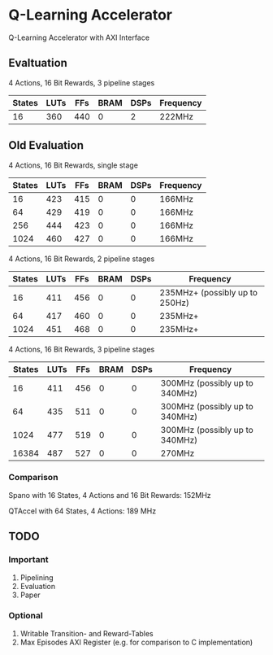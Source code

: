 # Q-Learning Accelerator

Q-Learning Accelerator with AXI Interface

## Evaltuation

4 Actions, 16 Bit Rewards, 3 pipeline stages

| States | LUTs | FFs | BRAM | DSPs | Frequency |
| ------ | ------ | ------ | ------ | ------ | ------ |
| 16 | 360 | 440 | 0 | 2 | 222MHz |

## Old Evaluation

4 Actions, 16 Bit Rewards, single stage

| States | LUTs | FFs | BRAM | DSPs | Frequency |
| ------ | ------ | ------ | ------ | ------ | ------ |
| 16 | 423 | 415 | 0 | 0 | 166MHz |
| 64 | 429 | 419 | 0 | 0 | 166MHz |
| 256 | 444 | 423 | 0 | 0 | 166MHz |
| 1024 | 460 | 427 | 0 | 0 | 166MHz |


4 Actions, 16 Bit Rewards, 2 pipeline stages

| States | LUTs | FFs | BRAM | DSPs | Frequency |
| ------ | ------ | ------ | ------ | ------ | ------ |
| 16 | 411 | 456 | 0 | 0 | 235MHz+ (possibly up to 250Hz)|
| 64 | 417 | 460 | 0 | 0 | 235MHz+ |
| 1024 | 451 | 468 | 0 | 0 | 235MHz+ |

4 Actions, 16 Bit Rewards, 3 pipeline stages

| States | LUTs | FFs | BRAM | DSPs | Frequency |
| ------ | ------ | ------ | ------ | ------ | ------ |
| 16 | 411 | 456 | 0 | 0 | 300MHz (possibly up to 340MHz)|
| 64 | 435 | 511 | 0 | 0 | 300MHz (possibly up to 340MHz)|
| 1024 | 477 | 519 | 0 | 0 | 300MHz (possibly up to 340MHz)|
| 16384 | 487 | 527 | 0 | 0 | 270MHz |

### Comparison

Spano with 16 States, 4 Actions and 16 Bit Rewards: 152MHz

QTAccel with 64 States, 4 Actions: 189 MHz 

## TODO

### Important


1. Pipelining
2. Evaluation
3. Paper

### Optional

1. Writable Transition- and Reward-Tables
2. Max Episodes AXI Register (e.g. for comparison to C implementation)
